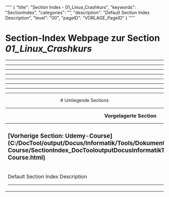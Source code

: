 '''''
{
"title": "Section Index - 01_Linux_Crashkurs",
"keywords": "SectionIndex",
"categories": "",
"description": "Default Section Index Description",
"level": "00",
"pageID": "VORLAGE_PageID"
}
'''''


<h1>Section-Index Webpage zur Section <i>01_Linux_Crashkurs</i></h1>

<hr><hr><hr><hr><hr><center><hr><hr><hr> # Umliegende Sections
 </h2><br><table><thead> <tr> <th><center>Vorgelagerte Section</center></th> <th><center>Nachgelagerte Section</center></th></tr></thead><tbody><tr><td><h3>[Vorherige Section: Udemy-Course](C:/DocTool/output/Docus/Informatik/Tools/Dokumentation/Git/Udemy-Course/SectionIndex_DocTooloutputDocusInformatikToolsDokumentationGitUdemy-Course.html)</h3><br>Default Section Index Description<hr></td><td>Es gibt keine weiteren nachgelagerten Sections</td></tr></tbody></table>
